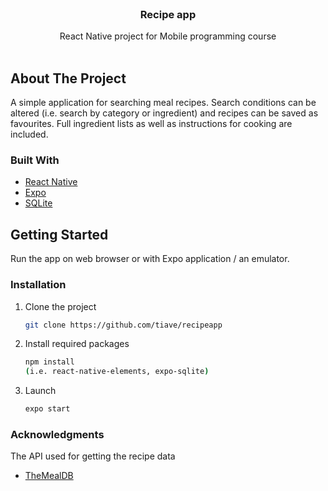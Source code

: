 <div id="top"></div>

<br />
<div align="center">
  
<h3 align="center">Recipe app</h3>

<p align="center">
    React Native project for Mobile programming course<br />
<br />
</p>
</div>

## About The Project

A simple application for searching meal recipes. Search conditions can be altered (i.e. search by category or ingredient) and recipes can be saved as favourites. Full ingredient lists as well as instructions for cooking are included.


### Built With

* [React Native](https://reactnative.dev/)
* [Expo](https://expo.dev/)
* [SQLite](https://docs.expo.dev/versions/latest/sdk/sqlite/)


## Getting Started

Run the app on web browser or with Expo application / an emulator.

### Installation

1. Clone the project
   ```sh
   git clone https://github.com/tiave/recipeapp
   ```
2. Install required packages
   ```sh
   npm install
   (i.e. react-native-elements, expo-sqlite)
   ```
3. Launch
   ```sh
   expo start
   ```
### Acknowledgments

The API used for getting the recipe data
* [TheMealDB](https://www.themealdb.com/api.php)
